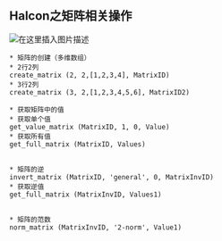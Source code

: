 ﻿## Halcon之矩阵相关操作

![在这里插入图片描述](https://i-blog.csdnimg.cn/direct/e2feacfe94c94f5d88ad50fe10803619.png)


```
* 矩阵的创建（多维数组）
* 2行2列
create_matrix (2, 2,[1,2,3,4], MatrixID)
* 3行2列
create_matrix (3, 2,[1,2,3,4,5,6], MatrixID2)

* 获取矩阵中的值
* 获取单个值
get_value_matrix (MatrixID, 1, 0, Value)
* 获取所有值
get_full_matrix (MatrixID, Values)


* 矩阵的逆
invert_matrix (MatrixID, 'general', 0, MatrixInvID)
* 获取逆值
get_full_matrix (MatrixInvID, Values1)


* 矩阵的范数
norm_matrix (MatrixInvID, '2-norm', Value1)

```

